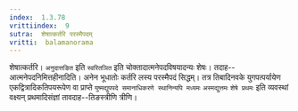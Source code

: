 ```yaml
---
index:  1.3.78
vrittiindex:  9
sutra:  शेषात्कर्तरि परस्मैपदम्
vritti:  balamanorama 
---
```


शेषात्कर्तरि। `अनुदात्तङित` इति `स्वरितञित` इति चोक्तादात्मनेपदविषयादन्यः शेषः। तदाह--आत्मनेपदनिमित्तहीनादिति। अनेन भूधातोः कर्तरि लस्य परस्मैपदं सिद्धम्। तत्र तिबादिनवके युगपत्पर्यायेण एकद्वित्रादिकतिपयरूपेण वा प्राप्ते `युष्मद्युपपदे समानाधिकरणे स्थानिन्यपि मध्यमः` `अस्मद्युत्तमः` `शेषे प्रथमः` इति व्यवस्थां वक्ष्यन् प्रथमादिसंज्ञां तावदाह--तिङस्त्रीणि त्रीणि। 


